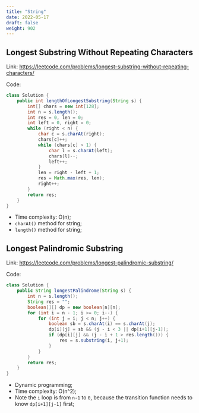 ```yaml
---
title: "String"
date: 2022-05-17
draft: false
weight: 902
---
```


## Longest Substring Without Repeating Characters

Link: https://leetcode.com/problems/longest-substring-without-repeating-characters/

Code:

```java
class Solution {
    public int lengthOfLongestSubstring(String s) {
        int[] chars = new int[128];
        int n = s.length();
        int res = 0, len = 0;
        int left = 0, right = 0;
        while (right < n) {
            char c = s.charAt(right);
            chars[c]++;
            while (chars[c] > 1) {
                char l = s.charAt(left);
                chars[l]--;
                left++;
            }
            len = right - left + 1;
            res = Math.max(res, len);
            right++;
        }
        return res;
    }
}
```

* Time complexity: O(n);
* `charAt()` method for string;
* `length()` method for string;

## Longest Palindromic Substring

Link: https://leetcode.com/problems/longest-palindromic-substring/

Code:

```java
class Solution {
    public String longestPalindrome(String s) {
        int n = s.length();
        String res = "";
        boolean[][] dp = new boolean[n][n];
        for (int i = n - 1; i >= 0; i--) {
            for (int j = i; j < n; j++) {
                boolean sb = s.charAt(i) == s.charAt(j);
                dp[i][j] = sb && (j - i < 3 || dp[i+1][j-1]);
                if (dp[i][j] && (j - i + 1 > res.length())) {
                    res = s.substring(i, j+1);
                }
            }
        }
        return res;
    }
}
```

* Dynamic programming;
* Time complexity: O(n^2);
* Note the `i` loop is from `n-1` to `0`, because the transition function needs to know `dp[i+1][j-1]` first;
